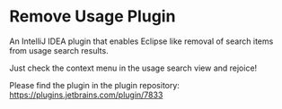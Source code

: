 # Remove Usage Plugin
An IntelliJ IDEA plugin that enables Eclipse like removal of search items from usage search results.

Just check the context menu in the usage search view and rejoice!


Please find the plugin in the plugin repository:
https://plugins.jetbrains.com/plugin/7833